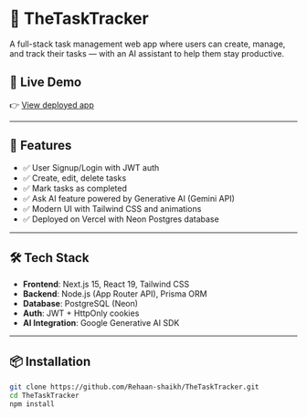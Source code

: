 # 📝 TheTaskTracker

A full-stack task management web app where users can create, manage, and track their tasks — with an AI assistant to help them stay productive.

## 🔗 Live Demo
👉 [View deployed app](https://thetasktracker.vercel.app/)

---

## 🚀 Features

- ✅ User Signup/Login with JWT auth
- ✅ Create, edit, delete tasks
- ✅ Mark tasks as completed
- ✅ Ask AI feature powered by Generative AI (Gemini API)
- ✅ Modern UI with Tailwind CSS and animations
- ✅ Deployed on Vercel with Neon Postgres database

---

## 🛠️ Tech Stack

- **Frontend**: Next.js 15, React 19, Tailwind CSS
- **Backend**: Node.js (App Router API), Prisma ORM
- **Database**: PostgreSQL (Neon)
- **Auth**: JWT + HttpOnly cookies
- **AI Integration**: Google Generative AI SDK

---

## 📦 Installation

```bash
git clone https://github.com/Rehaan-shaikh/TheTaskTracker.git
cd TheTaskTracker
npm install
